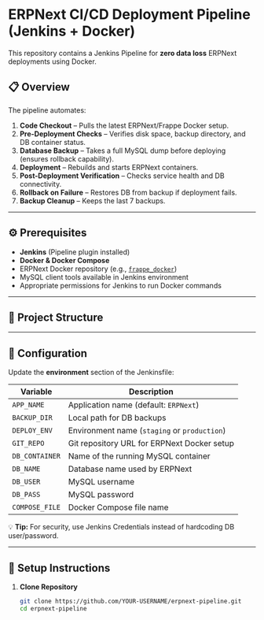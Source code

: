 # ERPNext CI/CD Deployment Pipeline (Jenkins + Docker)

This repository contains a Jenkins Pipeline for **zero data loss** ERPNext deployments using Docker.

## 📋 Overview

The pipeline automates:

1. **Code Checkout** – Pulls the latest ERPNext/Frappe Docker setup.
2. **Pre-Deployment Checks** – Verifies disk space, backup directory, and DB container status.
3. **Database Backup** – Takes a full MySQL dump before deploying (ensures rollback capability).
4. **Deployment** – Rebuilds and starts ERPNext containers.
5. **Post-Deployment Verification** – Checks service health and DB connectivity.
6. **Rollback on Failure** – Restores DB from backup if deployment fails.
7. **Backup Cleanup** – Keeps the last 7 backups.

---

## ⚙️ Prerequisites

- **Jenkins** (Pipeline plugin installed)
- **Docker & Docker Compose**
- ERPNext Docker repository (e.g., [`frappe_docker`](https://github.com/frappe/frappe_docker))
- MySQL client tools available in Jenkins environment
- Appropriate permissions for Jenkins to run Docker commands

---

## 📁 Project Structure







---

## 🔧 Configuration

Update the **environment** section of the Jenkinsfile:

| Variable       | Description |
|----------------|-------------|
| `APP_NAME`     | Application name (default: `ERPNext`) |
| `BACKUP_DIR`   | Local path for DB backups |
| `DEPLOY_ENV`   | Environment name (`staging` or `production`) |
| `GIT_REPO`     | Git repository URL for ERPNext Docker setup |
| `DB_CONTAINER` | Name of the running MySQL container |
| `DB_NAME`      | Database name used by ERPNext |
| `DB_USER`      | MySQL username |
| `DB_PASS`      | MySQL password |
| `COMPOSE_FILE` | Docker Compose file name |

💡 **Tip:** For security, use Jenkins Credentials instead of hardcoding DB user/password.

---

## 🚀 Setup Instructions

1. **Clone Repository**
   ```bash
   git clone https://github.com/YOUR-USERNAME/erpnext-pipeline.git
   cd erpnext-pipeline
